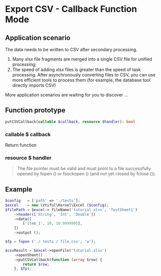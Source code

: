 # Export CSV - Callback Function Mode

## Application scenario

The data needs to be written to CSV after secondary processing.

1. Many xlsx file fragments are merged into a single CSV file for unified processing;
2. The speed of adding xlsx files is greater than the speed of task processing. After asynchronously converting files to CSV, you can use more efficient tools to process them (for example, the database tool directly imports CSV)

More application scenarios are waiting for you to discover ...

## **Function prototype**

```php
putCSVCallback(callable $callback, resource $handler): bool
```

### **callable $ callback**

Return function

### **resource $ handler**

> The file pointer must be valid and must point to a file successfully opened by fopen () or fsockopen () (and not yet closed by fclose ()).

## Example

```php
$config   = ['path' => './tests'];
$excel    = new \Vtiful\Kernel\Excel ($config);
$filePath = $excel-> fileName('tutorial.xlsx', 'TestSheet1')
    ->header(['String', 'Int', 'Double'])
    ->data([
        ['Item_1', 10, 10.9999995],
    ])
    ->output ();

$fp = fopen ('./ tests / file.csv', 'w');

$csvResult = $excel->openFile('tutorial.xlsx')
    ->openSheet()
    ->putCSVCallback(function (array $row) {
        return $row;
    }, $fp);
```